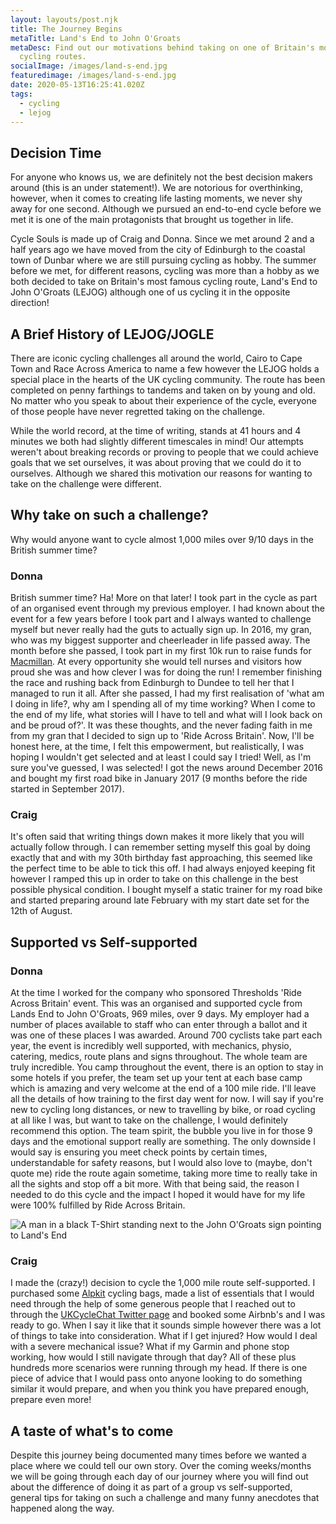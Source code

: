 ```yaml
---
layout: layouts/post.njk
title: The Journey Begins
metaTitle: Land's End to John O'Groats
metaDesc: Find out our motivations behind taking on one of Britain's most iconic
  cycling routes.
socialImage: /images/land-s-end.jpg
featuredimage: /images/land-s-end.jpg
date: 2020-05-13T16:25:41.020Z
tags:
  - cycling
  - lejog
---
```

## Decision Time

For anyone who knows us, we are definitely not the best decision makers around (this is an under statement!). We are notorious for overthinking, however, when it comes to creating life lasting moments, we never shy away for one second. Although we pursued an end-to-end cycle before we met it is one of the main protagonists that brought us together in life.

Cycle Souls is made up of Craig and Donna. Since we met around 2 and a half years ago we have moved from the city of Edinburgh to the coastal town of Dunbar where we are still pursuing cycling as hobby. The summer before we met, for different reasons, cycling was more than a hobby as we both decided to take on Britain's most famous cycling route, Land's End to John O'Groats (LEJOG) although one of us cycling it in the opposite direction!

## A Brief History of LEJOG/JOGLE

There are iconic cycling challenges all around the world, Cairo to Cape Town and Race Across America to name a few however the LEJOG holds a special place in the hearts of the UK cycling community. The route has been completed on penny farthings to tandems and taken on by young and old. No matter who you speak to about their experience of the cycle, everyone of those people have never regretted taking on the challenge.

While the world record, at the time of writing, stands at 41 hours and 4 minutes we both had slightly different timescales in mind! Our attempts weren't about breaking records or proving to people that we could achieve goals that we set ourselves, it was about proving that we could do it to ourselves. Although we shared this motivation our reasons for wanting to take on the challenge were different. 

## Why take on such a challenge?

Why would anyone want to cycle almost 1,000 miles over 9/10 days in the British summer time? 

### Donna

British summer time? Ha! More on that later! I took part in the cycle as part of an organised event through my previous employer. I had known about the event for a few years before I took part and I always wanted to challenge myself but never really had the guts to actually sign up. In 2016, my gran, who was my biggest supporter and cheerleader in life passed away. The month before she passed, I took part in my first 10k run to raise funds for [Macmillan](https://www.macmillan.org.uk/). At every opportunity she would tell nurses and visitors how proud she was and how clever I was for doing the run! I remember finishing the race and rushing back from Edinburgh to Dundee to tell her that I managed to run it all. After she passed, I had my first realisation of 'what am I doing in life?, why am I spending all of my time working? When I come to the end of my life, what stories will I have to tell and what will I look back on and be proud of?'. It was these thoughts, and the never fading faith in me from my gran that I decided to sign up to 'Ride Across Britain'. Now, I'll be honest here, at the time, I felt this empowerment, but realistically, I was hoping I wouldn't get selected and at least I could say I tried! Well, as I'm sure you've guessed, I was selected! I got the news around December 2016 and bought my first road bike in January 2017 (9 months before the ride started in September 2017).

### Craig

It's often said that writing things down makes it more likely that you will actually follow through. I can remember setting myself this goal by doing exactly that and with my 30th birthday fast approaching, this seemed like the perfect time to be able to tick this off. I had always enjoyed keeping fit however I ramped this up in order to take on this challenge in the best possible physical condition. I bought myself a static trainer for my road bike and started preparing around late February with my start date set for the 12th of August. 

## Supported vs Self-supported

### Donna

At the time I worked for the company who sponsored Thresholds 'Ride Across Britain' event. This was an organised and supported cycle from Lands End to John O'Groats, 969 miles, over 9 days. My employer had a number of places available to staff who can enter through a ballot and it was one of these places I was awarded. Around 700 cyclists take part each year, the event is incredibly well supported, with mechanics, physio, catering, medics, route plans and signs throughout. The whole team are truly incredible. You camp throughout the event, there is an option to stay in some hotels if you prefer, the team set up your tent at each base camp which is amazing and very welcome at the end of a 100 mile ride. I'll leave all the details of how training to the first day went for now. I will say if you're new to cycling long distances, or new to travelling by bike, or road cycling at all like I was, but want to take on the challenge, I would definitely recommend this option. The team spirit, the bubble you live in for those 9 days and the emotional support really are something. The only downside I would say is ensuring you meet check points by certain times, understandable for safety reasons, but I would also love to (maybe, don't quote me) ride the route again sometime, taking more time to really take in all the sights and stop off a bit more. With that being said, the reason I needed to do this cycle and the impact I hoped it would have for my life were 100% fulfilled by Ride Across Britain. 

![A man in a black T-Shirt standing next to the John O'Groats sign pointing to Land's End](/images/john-o-groats.jpg "Craig standing at the John O'Groats sign. Only 1050 miles to go!")

### Craig

I made the (crazy!) decision to cycle the 1,000 mile route self-supported. I purchased some [Alpkit](https://alpkit.com) cycling bags, made a list of essentials that I would need through the help of some generous people that I reached out to through the [UKCycleChat Twitter page](https://twitter.com/UKCycleChat) and booked some Airbnb's and I was ready to go. When I say it like that it sounds simple however there was a lot of things to take into consideration. What if I get injured? How would I deal with a severe mechanical issue? What if my Garmin and phone stop working, how would I still navigate through that day? All of these plus hundreds more scenarios were running through my head. If there is one piece of advice that I would pass onto anyone looking to do something similar it would prepare, and when you think you have prepared enough, prepare even more! 

## A taste of what's to come

Despite this journey being documented many times before we wanted a place where we could tell our own story. Over the coming weeks/months we will be going through each day of our journey where you will find out about the difference of doing it as part of a group vs self-supported, general tips for taking on such a challenge and many funny anecdotes that happened along the way.